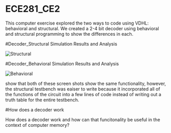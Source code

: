 ECE281_CE2
==========

This computer exercise explored the two ways to code using VDHL: behavioral and structural. We created a 2-4 bit decoder using behavioral and structural programming to show the differences in each.

#Decoder_Structural Simulation Results and Analysis

![Structural](https://raw2.github.com/jrecheverry/ECE281_CE2/master/structural_testbench.png)


#Decoder_Behavioral Simulation Results and Analysis

![Behavioral](https://raw2.github.com/jrecheverry/ECE281_CE2/master/behavioral_testbench_pic.PNG)

show that both of these screen shots show the same functionality, however, the structural testbench was eaiser to write because it incorporated all of the functions of the circuit into a few lines of code instead of writing out a truth table for the entire testbench.

#How does a decoder work

How does a decoder work and how can that funcitonality be useful in the context of computer memory?
